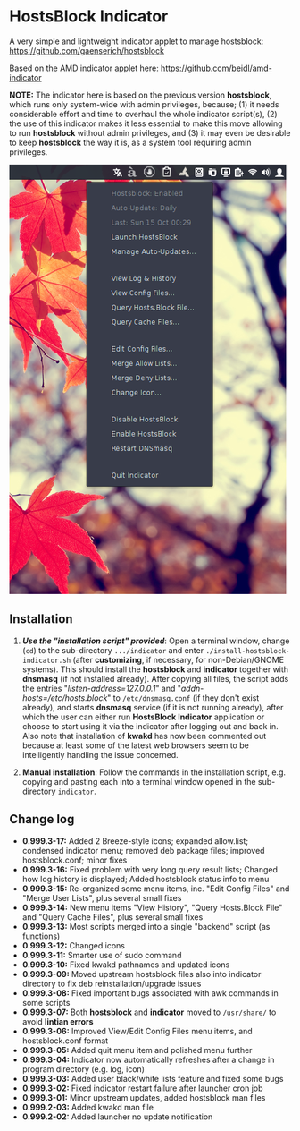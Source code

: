 HostsBlock Indicator
=====================

A very simple and lightweight indicator applet to manage hostsblock: https://github.com/gaenserich/hostsblock

Based on the AMD indicator applet here: https://github.com/beidl/amd-indicator

**NOTE:** The indicator here is based on the previous version **hostsblock**, which  runs only system-wide with admin privileges, because; (1) it needs considerable effort and time to overhaul the whole indicator script(s), (2) the use of this indicator makes it less essential to make this move allowing to run **hostsblock** without admin privileges, and (3) it may even be desirable to keep **hostsblock** the way it is, as a system tool requiring admin privileges.

![screenshot](indicator-hostsblock-screenshot.png)

Installation
----------------------

1. ***Use the "installation script" provided***: Open a terminal window, change (`cd`) to the sub-directory `.../indicator` and enter `./install-hostsblock-indicator.sh` (after **customizing**, if necessary, for non-Debian/GNOME systems). This should install the **hostsblock** and **indicator** together with **dnsmasq** (if not installed already). After copying all files, the script adds the entries "*listen-address=127.0.0.1*" and "*addn-hosts=/etc/hosts.block*" to `/etc/dnsmasq.conf` (if they don't exist already), and starts **dnsmasq** service (if it is not running already), after which the user can either run **HostsBlock Indicator** application or choose to start using it via the indicator after logging out and back in. Also note that installation of **kwakd** has now been commented out because at least some of the latest web browsers seem to be intelligently handling the issue concerned.

2. **Manual installation**: Follow the commands in the installation script, e.g. copying and pasting each into a terminal window opened in the sub-directory `indicator`.

Change log
----------------------

- **0.999.3-17:** Added 2 Breeze-style icons; expanded allow.list; condensed indicator menu; removed deb package files; improved hostsblock.conf; minor fixes
- **0.999.3-16:** Fixed problem with very long query result lists; Changed how log history is displayed; Added hostsblock status info to menu
- **0.999.3-15:** Re-organized some menu items, inc. "Edit Config Files" and "Merge User Lists", plus several small fixes
- **0.999.3-14:** New menu items "View History", "Query Hosts.Block File" and "Query Cache Files", plus several small fixes
- **0.999.3-13:** Most scripts merged into a single "backend" script (as functions)
- **0.999.3-12:** Changed icons
- **0.999.3-11:** Smarter use of sudo command
- **0.999.3-10:** Fixed kwakd pathnames and updated icons
- **0.999.3-09:** Moved upstream hostsblock files also into indicator directory to fix deb reinstallation/upgrade issues
- **0.999.3-08:** Fixed important bugs associated with awk commands in some scripts
- **0.999.3-07:** Both **hostsblock** and **indicator** moved to `/usr/share/` to avoid **lintian errors**
- **0.999.3-06:** Improved View/Edit Config Files menu items, and hostsblock.conf format
- **0.999.3-05:** Added quit menu item and polished menu further
- **0.999.3-04:** Indicator now automatically refreshes after a change in program directory (e.g. log, icon)
- **0.999.3-03:** Added user black/white lists feature and fixed some bugs
- **0.999.3-02:** Fixed indicator restart failure after launcher cron job
- **0.999.3-01:** Minor upstream updates, added hostsblock man files
- **0.999.2-03:** Added kwakd man file
- **0.999.2-02:** Added launcher no update notification
